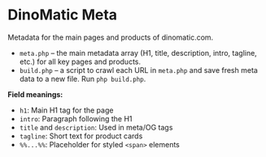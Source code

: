# DinoMatic Meta

Metadata for the main pages and products of dinomatic.com.

- `meta.php` – the main metadata array (H1, title, description, intro, tagline, etc.) for all key pages and products.
- `build.php` – a script to crawl each URL in `meta.php` and save fresh meta data to a new file. Run `php build.php`.

**Field meanings:**

- `h1`: Main H1 tag for the page
- `intro`: Paragraph following the H1
- `title` and `description`: Used in meta/OG tags
- `tagline`: Short text for product cards
- `%%...%%`: Placeholder for styled `<span>` elements
